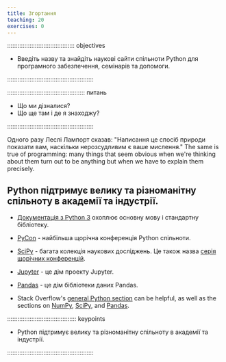 ```yaml
---
title: Згортання
teaching: 20
exercises: 0
---
```


::::::::::::::::::::::::::::::::::::::: objectives

- Введіть назву та знайдіть наукові сайти спільноти Python для програмного забезпечення, семінарів та допомоги.

::::::::::::::::::::::::::::::::::::::::::::::::::

::::::::::::::::::::::::::::::::::::::::::::: питань

- Що ми дізналися?
- Що ще там і де я знаходжу?

::::::::::::::::::::::::::::::::::::::::::::::::::

Одного разу Леслі Лампорт сказав: "Написання це спосіб природи показати вам, наскільки нерозсудливим є ваше мислення."
The same is true of programming:
many things that seem obvious when we're thinking about them
turn out to be anything but when we have to explain them precisely.

## Python підтримує велику та різноманітну спільноту в академії та індустрії.

- [Документація з Python 3](https://docs.python.org/3/) охоплює основну мову
  і стандартну бібліотеку.

- [PyCon](https://pycon.org/) - найбільша щорічна конференція Python спільноти.

- [SciPy](https://scipy.org) - багата колекція наукових досліджень.
  Це також назва [серія щорічних конференцій](https://conference.scipy.org/).

- [Jupyter](https://jupyter.org) - це дім проекту Jupyter.

- [Pandas](https://pandas.pydata.org) - це дім бібліотеки даних Pandas.

- Stack Overflow's [general Python section](https://stackoverflow.com/questions/tagged/python?tab=Votes)
  can be helpful,
  as well as the sections on [NumPy](https://stackoverflow.com/questions/tagged/numpy?tab=Votes),
  [SciPy](https://stackoverflow.com/questions/tagged/scipy?tab=Votes), and
  [Pandas](https://stackoverflow.com/questions/tagged/pandas?tab=Votes).

:::::::::::::::::::::::::::::::::::::::: keypoints

- Python підтримує велику та різноманітну спільноту в академії та індустрії.

::::::::::::::::::::::::::::::::::::::::::::::::::
